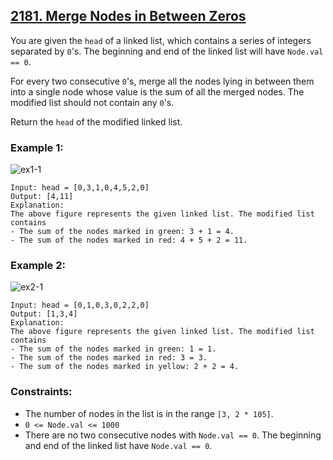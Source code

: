 ## [2181. Merge Nodes in Between Zeros](https://leetcode.com/problems/merge-nodes-in-between-zeros/)

You are given the `head` of a linked list, which contains a series of integers separated by `0`'s. The beginning and end of the linked list will have `Node.val == 0`.

For every two consecutive `0`'s, merge all the nodes lying in between them into a single node whose value is the sum of all the merged nodes. The modified list should not contain any `0`'s.

Return the `head` of the modified linked list.

### Example 1:

![ex1-1](https://github.com/user-attachments/assets/d75edd71-088b-4f67-9e5b-06c8a0a817af)

```
Input: head = [0,3,1,0,4,5,2,0]
Output: [4,11]
Explanation: 
The above figure represents the given linked list. The modified list contains
- The sum of the nodes marked in green: 3 + 1 = 4.
- The sum of the nodes marked in red: 4 + 5 + 2 = 11.
```

### Example 2:

![ex2-1](https://github.com/user-attachments/assets/756bf933-e662-4a11-a631-35cf8be364f9)

```
Input: head = [0,1,0,3,0,2,2,0]
Output: [1,3,4]
Explanation: 
The above figure represents the given linked list. The modified list contains
- The sum of the nodes marked in green: 1 = 1.
- The sum of the nodes marked in red: 3 = 3.
- The sum of the nodes marked in yellow: 2 + 2 = 4.
```

### Constraints:

- The number of nodes in the list is in the range `[3, 2 * 105]`.
- `0 <= Node.val <= 1000`
- There are no two consecutive nodes with `Node.val == 0`.
The beginning and end of the linked list have `Node.val == 0`.
